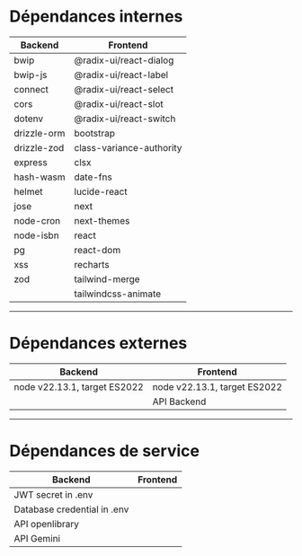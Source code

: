 # Dépendances internes

| Backend       | Frontend                      |
|---------------|-------------------------------|
| bwip          | @radix-ui/react-dialog        |
| bwip-js       | @radix-ui/react-label         |
| connect       | @radix-ui/react-select        |
| cors          | @radix-ui/react-slot          |
| dotenv        | @radix-ui/react-switch        |
| drizzle-orm   | bootstrap                     |
| drizzle-zod   | class-variance-authority       |
| express       | clsx                          |
| hash-wasm     | date-fns                      |
| helmet        | lucide-react                  |
| jose          | next                          |
| node-cron     | next-themes                   |
| node-isbn     | react                         |
| pg            | react-dom                     |
| xss           | recharts                      |
| zod           | tailwind-merge                |
|               | tailwindcss-animate           |

---

# Dépendances externes

| Backend                      | Frontend                                   |
|-----------------------------|--------------------------------------------|
| node v22.13.1, target ES2022 | node v22.13.1, target ES2022 |
|| API Backend

---

# Dépendances de service

| Backend                   | Frontend |
|---------------------------|----------|
| JWT secret in .env        |          |
| Database credential in .env |        |
| API openlibrary           |          |
| API Gemini                |          |
